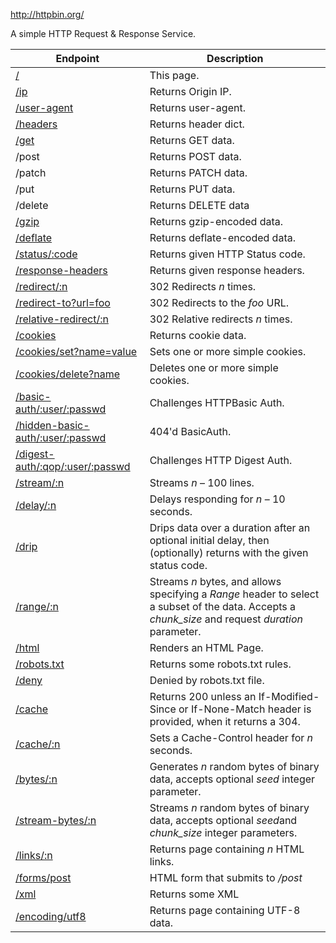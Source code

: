 http://httpbin.org/

A simple HTTP Request & Response Service. 

| Endpoint                                 | Description                              |
| ---------------------------------------- | ---------------------------------------- |
| [/](http://httpbin.org/)                 | This page.                               |
| [/ip](http://httpbin.org/ip)             | Returns Origin IP.                       |
| [/user-agent](http://httpbin.org/user-agent) | Returns user-agent.                      |
| [/headers](http://httpbin.org/headers)   | Returns header dict.                     |
| [/get](http://httpbin.org/get)           | Returns GET data.                        |
| /post                                    | Returns POST data.                       |
| /patch                                   | Returns PATCH data.                      |
| /put                                     | Returns PUT data.                        |
| /delete                                  | Returns DELETE data                      |
| [/gzip](http://httpbin.org/gzip)         | Returns gzip-encoded data.               |
| [/deflate](http://httpbin.org/deflate)   | Returns deflate-encoded data.            |
| [/status/:code](http://httpbin.org/status/418) | Returns given HTTP Status code.          |
| [/response-headers](http://httpbin.org/response-headers?Content-Type=text/plain;%20charset=UTF-8&Server=httpbin) | Returns given response headers.          |
| [/redirect/:n](http://httpbin.org/redirect/6) | 302 Redirects *n* times.                 |
| [/redirect-to?url=foo](http://httpbin.org/redirect-to?url=http://example.com/) | 302 Redirects to the *foo* URL.          |
| [/relative-redirect/:n](http://httpbin.org/relative-redirect/6) | 302 Relative redirects *n* times.        |
| [/cookies](http://httpbin.org/cookies)   | Returns cookie data.                     |
| [/cookies/set?name=value](http://httpbin.org/cookies/set?k1=v1&k2=v2) | Sets one or more simple cookies.         |
| [/cookies/delete?name](http://httpbin.org/cookies/delete?k1&k2) | Deletes one or more simple cookies.      |
| [/basic-auth/:user/:passwd](http://httpbin.org/basic-auth/user/passwd) | Challenges HTTPBasic Auth.               |
| [/hidden-basic-auth/:user/:passwd](http://httpbin.org/hidden-basic-auth/user/passwd) | 404'd BasicAuth.                         |
| [/digest-auth/:qop/:user/:passwd](http://httpbin.org/digest-auth/auth/user/passwd) | Challenges HTTP Digest Auth.             |
| [/stream/:n](http://httpbin.org/stream/20) | Streams *n* – 100 lines.                 |
| [/delay/:n](http://httpbin.org/delay/3)  | Delays responding for *n* – 10 seconds.  |
| [/drip](http://httpbin.org/drip?numbytes=5&duration=5&code=200) | Drips data over a duration after an optional initial delay, then (optionally) returns with the given status code. |
| [/range/:n](http://httpbin.org/range/1024) | Streams *n* bytes, and allows specifying a *Range* header to select a subset of the data. Accepts a *chunk_size* and request *duration* parameter. |
| [/html](http://httpbin.org/html)         | Renders an HTML Page.                    |
| [/robots.txt](http://httpbin.org/robots.txt) | Returns some robots.txt rules.           |
| [/deny](http://httpbin.org/deny)         | Denied by robots.txt file.               |
| [/cache](http://httpbin.org/cache)       | Returns 200 unless an If-Modified-Since or If-None-Match header is provided, when it returns a 304. |
| [/cache/:n](http://httpbin.org/cache/60) | Sets a Cache-Control header for *n* seconds. |
| [/bytes/:n](http://httpbin.org/bytes/1024) | Generates *n* random bytes of binary data, accepts optional *seed* integer parameter. |
| [/stream-bytes/:n](http://httpbin.org/stream-bytes/1024) | Streams *n* random bytes of binary data, accepts optional *seed*and *chunk_size* integer parameters. |
| [/links/:n](http://httpbin.org/links/10) | Returns page containing *n* HTML links.  |
| [/forms/post](http://httpbin.org/forms/post) | HTML form that submits to */post*        |
| [/xml](http://httpbin.org/xml)           | Returns some XML                         |
| [/encoding/utf8](http://httpbin.org/encoding/utf8) | Returns page containing UTF-8 data.      |